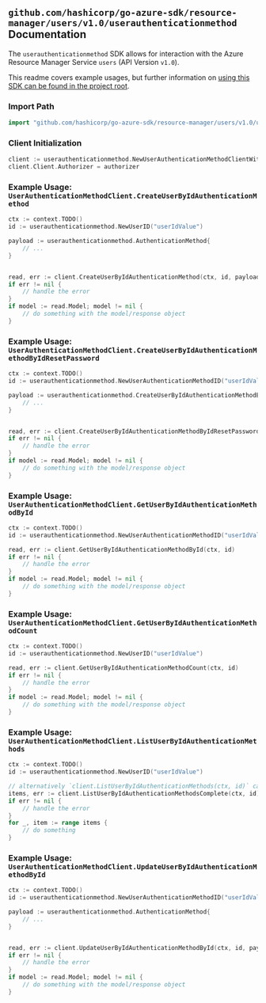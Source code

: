 
## `github.com/hashicorp/go-azure-sdk/resource-manager/users/v1.0/userauthenticationmethod` Documentation

The `userauthenticationmethod` SDK allows for interaction with the Azure Resource Manager Service `users` (API Version `v1.0`).

This readme covers example usages, but further information on [using this SDK can be found in the project root](https://github.com/hashicorp/go-azure-sdk/tree/main/docs).

### Import Path

```go
import "github.com/hashicorp/go-azure-sdk/resource-manager/users/v1.0/userauthenticationmethod"
```


### Client Initialization

```go
client := userauthenticationmethod.NewUserAuthenticationMethodClientWithBaseURI("https://management.azure.com")
client.Client.Authorizer = authorizer
```


### Example Usage: `UserAuthenticationMethodClient.CreateUserByIdAuthenticationMethod`

```go
ctx := context.TODO()
id := userauthenticationmethod.NewUserID("userIdValue")

payload := userauthenticationmethod.AuthenticationMethod{
	// ...
}


read, err := client.CreateUserByIdAuthenticationMethod(ctx, id, payload)
if err != nil {
	// handle the error
}
if model := read.Model; model != nil {
	// do something with the model/response object
}
```


### Example Usage: `UserAuthenticationMethodClient.CreateUserByIdAuthenticationMethodByIdResetPassword`

```go
ctx := context.TODO()
id := userauthenticationmethod.NewUserAuthenticationMethodID("userIdValue", "authenticationMethodIdValue")

payload := userauthenticationmethod.CreateUserByIdAuthenticationMethodByIdResetPasswordRequest{
	// ...
}


read, err := client.CreateUserByIdAuthenticationMethodByIdResetPassword(ctx, id, payload)
if err != nil {
	// handle the error
}
if model := read.Model; model != nil {
	// do something with the model/response object
}
```


### Example Usage: `UserAuthenticationMethodClient.GetUserByIdAuthenticationMethodById`

```go
ctx := context.TODO()
id := userauthenticationmethod.NewUserAuthenticationMethodID("userIdValue", "authenticationMethodIdValue")

read, err := client.GetUserByIdAuthenticationMethodById(ctx, id)
if err != nil {
	// handle the error
}
if model := read.Model; model != nil {
	// do something with the model/response object
}
```


### Example Usage: `UserAuthenticationMethodClient.GetUserByIdAuthenticationMethodCount`

```go
ctx := context.TODO()
id := userauthenticationmethod.NewUserID("userIdValue")

read, err := client.GetUserByIdAuthenticationMethodCount(ctx, id)
if err != nil {
	// handle the error
}
if model := read.Model; model != nil {
	// do something with the model/response object
}
```


### Example Usage: `UserAuthenticationMethodClient.ListUserByIdAuthenticationMethods`

```go
ctx := context.TODO()
id := userauthenticationmethod.NewUserID("userIdValue")

// alternatively `client.ListUserByIdAuthenticationMethods(ctx, id)` can be used to do batched pagination
items, err := client.ListUserByIdAuthenticationMethodsComplete(ctx, id)
if err != nil {
	// handle the error
}
for _, item := range items {
	// do something
}
```


### Example Usage: `UserAuthenticationMethodClient.UpdateUserByIdAuthenticationMethodById`

```go
ctx := context.TODO()
id := userauthenticationmethod.NewUserAuthenticationMethodID("userIdValue", "authenticationMethodIdValue")

payload := userauthenticationmethod.AuthenticationMethod{
	// ...
}


read, err := client.UpdateUserByIdAuthenticationMethodById(ctx, id, payload)
if err != nil {
	// handle the error
}
if model := read.Model; model != nil {
	// do something with the model/response object
}
```
